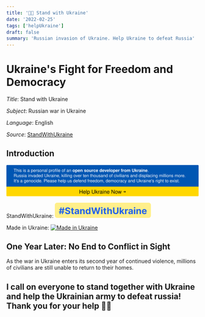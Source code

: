 ```yaml
---
title: '💙💛 Stand with Ukraine'
date: '2022-02-25'
tags: ['helpUkraine']
draft: false
summary: 'Russian invasion of Ukraine. Help Ukraine to defeat Russia'
---
```


# Ukraine's Fight for Freedom and Democracy

_Title_: Stand with Ukraine

_Subject_: Russian war in Ukraine

_Language_: English

_Source_: [StandWithUkraine](https://github.com/vshymanskyy/StandWithUkraine)

## Introduction

[![Stand With Ukraine](https://raw.githubusercontent.com/vshymanskyy/StandWithUkraine/main/banner-personal-page.svg)](https://stand-with-ukraine.pp.ua)

StandWithUkraine:
[![Stand With Ukraine](https://raw.githubusercontent.com/vshymanskyy/StandWithUkraine/main/badges/StandWithUkraine.svg)](https://stand-with-ukraine.pp.ua)

Made in Ukraine:
[![Made in Ukraine](https://img.shields.io/badge/made_in-ukraine-ffd700.svg?labelColor=0057b7)](https://stand-with-ukraine.pp.ua)

## One Year Later: No End to Conflict in Sight

As the war in Ukraine enters its second year of continued violence, millions of civilians are still unable to return to their homes.

## I call on everyone to stand together with Ukraine and help the Ukrainian army to defeat russia! Thank you for your help 💙💛
